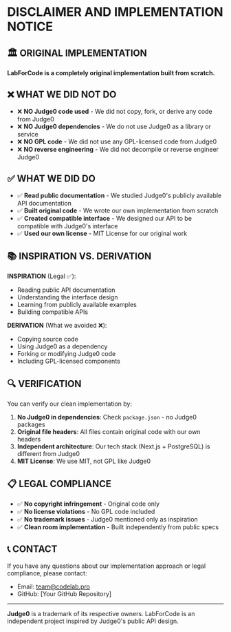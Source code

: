 # DISCLAIMER AND IMPLEMENTATION NOTICE

## 🏛️ ORIGINAL IMPLEMENTATION

**LabForCode is a completely original implementation built from scratch.**

## ❌ WHAT WE DID NOT DO

- ❌ **NO Judge0 code used** - We did not copy, fork, or derive any code from Judge0
- ❌ **NO Judge0 dependencies** - We do not use Judge0 as a library or service
- ❌ **NO GPL code** - We did not use any GPL-licensed code from Judge0
- ❌ **NO reverse engineering** - We did not decompile or reverse engineer Judge0

## ✅ WHAT WE DID DO

- ✅ **Read public documentation** - We studied Judge0's publicly available API documentation
- ✅ **Built original code** - We wrote our own implementation from scratch
- ✅ **Created compatible interface** - We designed our API to be compatible with Judge0's interface
- ✅ **Used our own license** - MIT License for our original work

## 📚 INSPIRATION VS. DERIVATION

**INSPIRATION** (Legal ✅):

- Reading public API documentation
- Understanding the interface design
- Learning from publicly available examples
- Building compatible APIs

**DERIVATION** (What we avoided ❌):

- Copying source code
- Using Judge0 as a dependency
- Forking or modifying Judge0 code
- Including GPL-licensed components

## 🔍 VERIFICATION

You can verify our clean implementation by:

1. **No Judge0 in dependencies**: Check `package.json` - no Judge0 packages
2. **Original file headers**: All files contain original code with our own headers
3. **Independent architecture**: Our tech stack (Next.js + PostgreSQL) is different from Judge0
4. **MIT License**: We use MIT, not GPL like Judge0

## 📋 LEGAL COMPLIANCE

- ✅ **No copyright infringement** - Original code only
- ✅ **No license violations** - No GPL code included
- ✅ **No trademark issues** - Judge0 mentioned only as inspiration
- ✅ **Clean room implementation** - Built independently from public specs

## 📞 CONTACT

If you have any questions about our implementation approach or legal compliance, please contact:

- Email: team@codelab.pro
- GitHub: [Your GitHub Repository]

---

**Judge0** is a trademark of its respective owners. LabForCode is an independent project inspired by Judge0's public API design.
